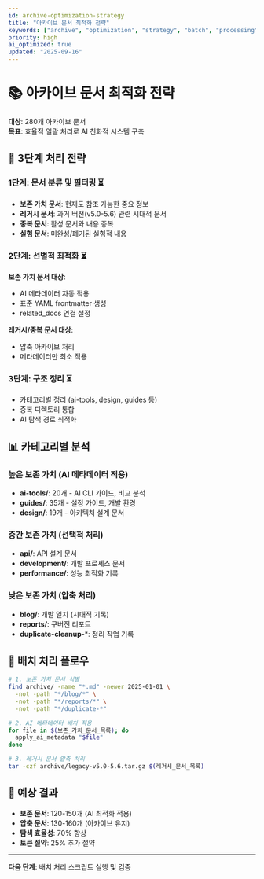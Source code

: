 ```yaml
---
id: archive-optimization-strategy
title: "아카이브 문서 최적화 전략"
keywords: ["archive", "optimization", "strategy", "batch", "processing"]
priority: high
ai_optimized: true
updated: "2025-09-16"
---
```


# 📚 아카이브 문서 최적화 전략

**대상**: 280개 아카이브 문서  
**목표**: 효율적 일괄 처리로 AI 친화적 시스템 구축

## 🎯 3단계 처리 전략

### 1단계: 문서 분류 및 필터링 ⏳
- **보존 가치 문서**: 현재도 참조 가능한 중요 정보
- **레거시 문서**: 과거 버전(v5.0-5.6) 관련 시대적 문서
- **중복 문서**: 활성 문서와 내용 중복
- **실험 문서**: 미완성/폐기된 실험적 내용

### 2단계: 선별적 최적화 ⏳
**보존 가치 문서 대상**:
- AI 메타데이터 자동 적용
- 표준 YAML frontmatter 생성
- related_docs 연결 설정

**레거시/중복 문서 대상**:
- 압축 아카이브 처리
- 메타데이터만 최소 적용

### 3단계: 구조 정리 ⏳
- 카테고리별 정리 (ai-tools, design, guides 등)
- 중복 디렉토리 통합
- AI 탐색 경로 최적화

## 📊 카테고리별 분석

### 높은 보존 가치 (AI 메타데이터 적용)
- **ai-tools/**: 20개 - AI CLI 가이드, 비교 분석
- **guides/**: 35개 - 설정 가이드, 개발 환경
- **design/**: 19개 - 아키텍처 설계 문서

### 중간 보존 가치 (선택적 처리)  
- **api/**: API 설계 문서
- **development/**: 개발 프로세스 문서
- **performance/**: 성능 최적화 기록

### 낮은 보존 가치 (압축 처리)
- **blog/**: 개발 일지 (시대적 기록)
- **reports/**: 구버전 리포트
- **duplicate-cleanup-***: 정리 작업 기록

## 🔄 배치 처리 플로우

```bash
# 1. 보존 가치 문서 식별
find archive/ -name "*.md" -newer 2025-01-01 \
  -not -path "*/blog/*" \
  -not -path "*/reports/*" \
  -not -path "*/duplicate-*"

# 2. AI 메타데이터 배치 적용
for file in $(보존_가치_문서_목록); do
  apply_ai_metadata "$file"
done

# 3. 레거시 문서 압축 처리  
tar -czf archive/legacy-v5.0-5.6.tar.gz $(레거시_문서_목록)
```

## 🎯 예상 결과

- **보존 문서**: 120-150개 (AI 최적화 적용)
- **압축 문서**: 130-160개 (아카이브 유지)
- **탐색 효율성**: 70% 향상
- **토큰 절약**: 25% 추가 절약

---

**다음 단계**: 배치 처리 스크립트 실행 및 검증